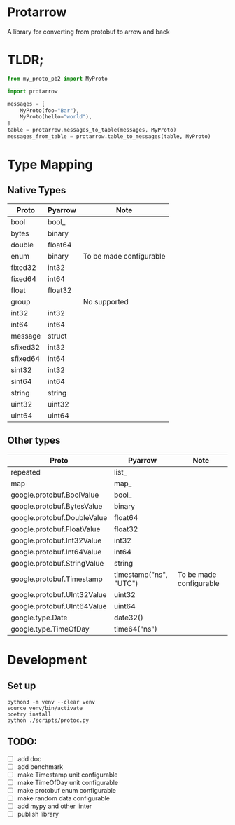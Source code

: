 # Protarrow

A library for converting from protobuf to arrow and back 

# TLDR;

```python
from my_proto_pb2 import MyProto

import protarrow

messages = [
    MyProto(foo="Bar"),
    MyProto(hello="world"),
]
table = protarrow.messages_to_table(messages, MyProto)
messages_from_table = protarrow.table_to_messages(table, MyProto)
```

# Type Mapping

## Native Types

| Proto    | Pyarrow | Note                    |
|----------|---------|-------------------------|
| bool     | bool_   |                         |
| bytes    | binary  |                         |
| double   | float64 |                         |
| enum     | binary  | To be made configurable |
| fixed32  | int32   |                         |
| fixed64  | int64   |                         |
| float    | float32 |                         |
| group    |         | No supported            |
| int32    | int32   |                         |
| int64    | int64   |                         |
| message  | struct  |                         |
| sfixed32 | int32   |                         |
| sfixed64 | int64   |                         |
| sint32   | int32   |                         |
| sint64   | int64   |                         |
| string   | string  |                         |
| uint32   | uint32  |                         |
| uint64   | uint64  |                         |

## Other types


| Proto                       | Pyarrow                | Note                    |
|-----------------------------|------------------------|-------------------------|
| repeated                    | list_                  |                         |
| map                         | map_                   |                         |
| google.protobuf.BoolValue   | bool_                  |                         |
| google.protobuf.BytesValue  | binary                 |                         |
| google.protobuf.DoubleValue | float64                |                         |
| google.protobuf.FloatValue  | float32                |                         |
| google.protobuf.Int32Value  | int32                  |                         |
| google.protobuf.Int64Value  | int64                  |                         |
| google.protobuf.StringValue | string                 |                         |
| google.protobuf.Timestamp   | timestamp("ns", "UTC") | To be made configurable |
| google.protobuf.UInt32Value | uint32                 |                         |
| google.protobuf.UInt64Value | uint64                 |                         |
| google.type.Date            | date32()               |                         |
| google.type.TimeOfDay       | time64("ns")           |                         |




# Development

## Set up

```shell
python3 -m venv --clear venv
source venv/bin/activate
poetry install
python ./scripts/protoc.py
```

## TODO:

* [ ] add doc
* [ ] add benchmark
* [ ] make Timestamp unit configurable
* [ ] make TimeOfDay unit configurable
* [ ] make protobuf enum configurable
* [ ] make random data configurable
* [ ] add mypy and other linter
* [ ] publish library
